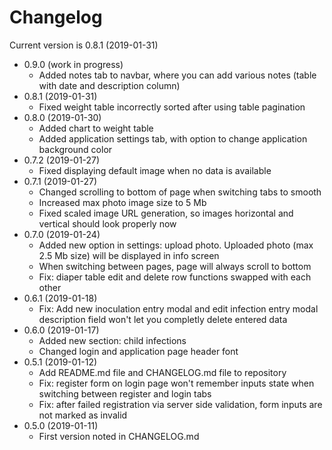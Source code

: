 # Changelog

Current version is 0.8.1 (2019-01-31)

- 0.9.0 (work in progress)
  - Added notes tab to navbar, where you can add various notes (table with date and description column)
- 0.8.1 (2019-01-31)
  - Fixed weight table incorrectly sorted after using table pagination
- 0.8.0 (2019-01-30)
  - Added chart to weight table
  - Added application settings tab, with option to change application background color
- 0.7.2 (2019-01-27)
  - Fixed displaying default image when no data is available
- 0.7.1 (2019-01-27)
  - Changed scrolling to bottom of page when switching tabs to smooth
  - Increased max photo image size to 5 Mb
  - Fixed scaled image URL generation, so images horizontal and vertical should look properly now
- 0.7.0 (2019-01-24)
  - Added new option in settings: upload photo. Uploaded photo (max 2.5 Mb size) will be displayed in info screen
  - When switching between pages, page will always scroll to bottom
  - Fix: diaper table edit and delete row functions swapped with each other
- 0.6.1 (2019-01-18)
  - Fix: Add new inoculation entry modal and edit infection entry modal description field won't let you completly delete
    entered data
- 0.6.0 (2019-01-17)
  - Added new section: child infections
  - Changed login and application page header font
- 0.5.1 (2019-01-12)
  - Add README.md file and CHANGELOG.md file to repository
  - Fix: register form on login page won't remember inputs state when switching between register and login tabs
  - Fix: after failed registration via server side validation, form inputs are not marked as invalid
- 0.5.0 (2019-01-11)
  - First version noted in CHANGELOG.md
